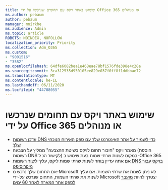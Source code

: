 ```yaml
---
title: שימוש באתר ויקס עם תחומים שנרכשו על ידי Office 365 או מנוהלים
ms.author: pebaum
author: pebaum
manager: mnirkhe
ms.audience: Admin
ms.topic: article
ROBOTS: NOINDEX, NOFOLLOW
localization_priority: Priority
ms.collection: Adm_O365
ms.custom:
- "9001516"
- "3582"
ms.openlocfilehash: 64dfe6082bea1e468eae78bf1576fde398e4c28a
ms.sourcegitcommit: 3ca312535d950105ee829e037f0ff8f1ddbbae72
ms.translationtype: MT
ms.contentlocale: he-IL
ms.lasthandoff: 06/11/2020
ms.locfileid: "44708055"
---
```

# <a name="using-wix-website-with-office-365-purchased-or-managed-domains"></a>שימוש באתר ויקס עם תחומים שנרכשו על ידי Office 365 או מנוהלים

- [עדכן רשומות DNS כדי לשמור על אתר האינטרנט שלך עם ספק האירוח הנוכחי שלך](https://docs.microsoft.com/microsoft-365/admin/dns/update-dns-records-to-retain-current-hosting-provider)
- מאמר ויקס "חיבור תחום לויקס בשיטת ההצבעה" ממליץ על הצבעה (הוספת רשומות DNS לקישור הנ ל) במקום לשנות שרתי שמות בעת שימוש ב-Office 365
- אם אתה עדיין בוחר לשנות שרתי שמות ליקס, עליך [ליצור רשומות DNS בויקס עבור מיקרוסופט](https://docs.microsoft.com/microsoft-365/admin/dns/create-dns-records-at-wix?view=o365-worldwide)
- אם התחום שלך נרכש מ-Microsoft לא ניתן לשנות את שרתי השמות. אם עליך לשנות את שרתי השמות, התחום שנרכש על-ידי Microsoft יצטרך להיות [מועבר לספק אחר המארח לאחר 60 ימים](https://docs.microsoft.com/microsoft-365/admin/setup/domains-faq#can-i-transfer-a-domain-i-purchased-from-microsoft-to-another-provider)